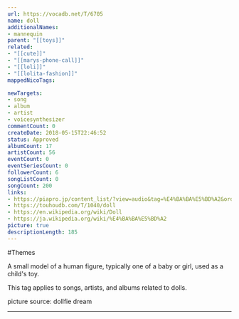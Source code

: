 ```yaml
---
url: https://vocadb.net/T/6705
name: doll
additionalNames: 
- mannequin
parent: "[[toys]]"
related:
- "[[cute]]"
- "[[marys-phone-call]]"
- "[[loli]]"
- "[[lolita-fashion]]"
mappedNicoTags:

newTargets:
- song
- album
- artist
- voicesynthesizer
commentCount: 0
createDate: 2018-05-15T22:46:52
status: Approved
albumCount: 17
artistCount: 56
eventCount: 0
eventSeriesCount: 0
followerCount: 6
songListCount: 0
songCount: 200
links: 
- https://piapro.jp/content_list/?view=audio&tag=%E4%BA%BA%E5%BD%A2&order=cv
- https://touhoudb.com/T/1040/doll
- https://en.wikipedia.org/wiki/Doll
- https://ja.wikipedia.org/wiki/%E4%BA%BA%E5%BD%A2
picture: true
descriptionLength: 185
---
```


#Themes

A small model of a human figure, typically one of a baby or girl, used as a child's toy.

This tag applies to songs, artists, and albums related to dolls.

picture source: dollfie dream

---

